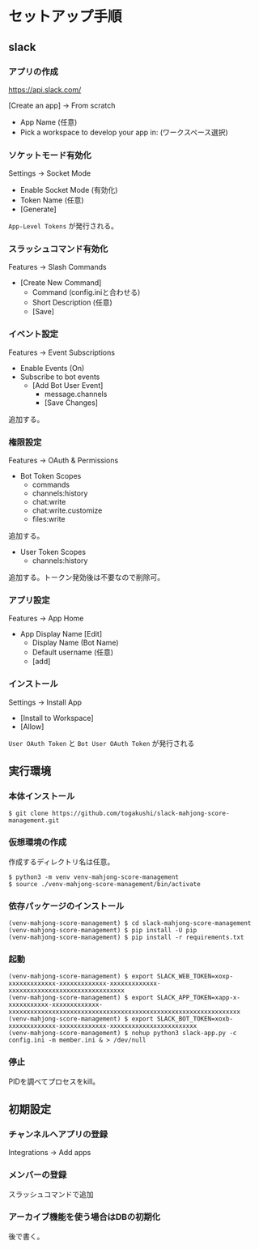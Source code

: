 # セットアップ手順

## slack

### アプリの作成
https://api.slack.com/

[Create an app] -> From scratch
- App Name (任意)
- Pick a workspace to develop your app in: (ワークスペース選択)

### ソケットモード有効化
Settings -> Socket Mode
- Enable Socket Mode (有効化)
- Token Name (任意)
- [Generate]

`App-Level Tokens` が発行される。

### スラッシュコマンド有効化
Features -> Slash Commands
- [Create New Command]
  - Command (config.iniと合わせる)
  - Short Description  (任意)
  - [Save]


### イベント設定
Features -> Event Subscriptions
- Enable Events (On)
- Subscribe to bot events
  - [Add Bot User Event]
    - message.channels
    - [Save Changes]

追加する。

### 権限設定
Features -> OAuth & Permissions
- Bot Token Scopes
  - commands
  - channels:history
  - chat:write
  - chat:write.customize
  - files:write

追加する。

- User Token Scopes
  - channels:history

追加する。トークン発効後は不要なので削除可。


### アプリ設定
Features -> App Home
- App Display Name [Edit]
  - Display Name (Bot Name)
  - Default username (任意)
  - [add]

### インストール
Settings -> Install App
- [Install to Workspace]
- [Allow]

`User OAuth Token` と `Bot User OAuth Token` が発行される


## 実行環境

### 本体インストール
```
$ git clone https://github.com/togakushi/slack-mahjong-score-management.git
```

### 仮想環境の作成
作成するディレクトリ名は任意。
```
$ python3 -m venv venv-mahjong-score-management
$ source ./venv-mahjong-score-management/bin/activate
```

### 依存パッケージのインストール
```
(venv-mahjong-score-management) $ cd slack-mahjong-score-management
(venv-mahjong-score-management) $ pip install -U pip
(venv-mahjong-score-management) $ pip install -r requirements.txt
```

### 起動
```
(venv-mahjong-score-management) $ export SLACK_WEB_TOKEN=xoxp-xxxxxxxxxxxxx-xxxxxxxxxxxxx-xxxxxxxxxxxxx-xxxxxxxxxxxxxxxxxxxxxxxxxxxxxxxx
(venv-mahjong-score-management) $ export SLACK_APP_TOKEN=xapp-x-xxxxxxxxxxx-xxxxxxxxxxxxx-xxxxxxxxxxxxxxxxxxxxxxxxxxxxxxxxxxxxxxxxxxxxxxxxxxxxxxxxxxxxxxxx
(venv-mahjong-score-management) $ export SLACK_BOT_TOKEN=xoxb-xxxxxxxxxxxxx-xxxxxxxxxxxxx-xxxxxxxxxxxxxxxxxxxxxxxx
(venv-mahjong-score-management) $ nohup python3 slack-app.py -c config.ini -m member.ini & > /dev/null
```

### 停止
PIDを調べてプロセスをkill。

## 初期設定

### チャンネルへアプリの登録
Integrations -> Add apps

### メンバーの登録
スラッシュコマンドで追加

### アーカイブ機能を使う場合はDBの初期化
後で書く。